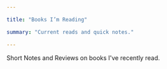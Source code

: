 ```yaml
---

title: "Books I’m Reading"

summary: "Current reads and quick notes."

---
```


Short Notes and Reviews on books I've recently read.

